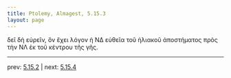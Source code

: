 ```yaml
---
title: Ptolemy, Almagest, 5.15.3
layout: page
---
```


δεῖ δὴ εὑρεῖν, ὃν ἔχει λόγον ἡ ΝΔ εὐθεῖα τοῦ ἡλιακοῦ ἀποστήματος πρὸς τὴν ΝΛ ἐκ τοῦ κέντρου τῆς γῆς. 

---

prev: [5.15.2](../5.15.2/) | next: [5.15.4](../5.15.4/)

